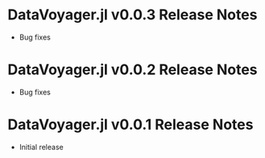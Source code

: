 # DataVoyager.jl v0.0.3 Release Notes
* Bug fixes

# DataVoyager.jl v0.0.2 Release Notes
* Bug fixes

# DataVoyager.jl v0.0.1 Release Notes
* Initial release
